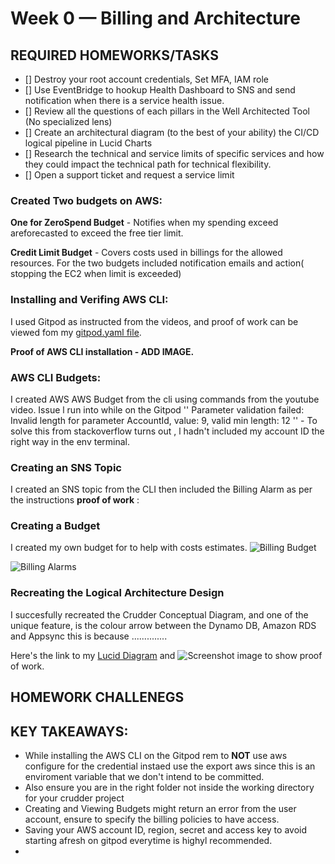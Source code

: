 # Week 0 — Billing and Architecture

## REQUIRED HOMEWORKS/TASKS
- [] Destroy your root account credentials, Set MFA, IAM role
- [] Use EventBridge to hookup Health Dashboard to SNS and send notification when there is a service health issue.
- [] Review all the questions of each pillars in the Well Architected Tool (No specialized lens)
- [] Create an architectural diagram (to the best of your ability) the CI/CD logical pipeline in Lucid Charts
- [] Research the technical and service limits of specific services and how they could impact the technical path for technical flexibility. 
- [] Open a support ticket and request a service limit


 ### Created Two budgets on AWS:
__One for ZeroSpend Budget__ - Notifies when my spending exceed areforecasted to exceed the free tier limit.

__Credit Limit Budget__ - Covers costs used in billings for the allowed resources.
For the two budgets included notification emails and action( stopping the EC2 when limit is exceeded)

### Installing and Verifing AWS CLI:
I used Gitpod as instructed from the videos, and proof of work can be viewed fom my [gitpod.yaml file]().

**Proof of AWS CLI installation - ADD IMAGE.**

### AWS CLI Budgets:
I created AWS AWS Budget from the cli using commands from the youtube video.
Issue l run into while on the Gitpod
'' Parameter validation failed:
Invalid length for parameter AccountId, value: 9, valid min length: 12 '' - To solve this from stackoverflow turns out , l hadn't included my account ID the right way in the env terminal.

### Creating an SNS Topic
I created an SNS topic from the CLI then included the Billing Alarm as per the instructions
**proof of work** : 

### Creating a Budget
I created my own budget for to help with costs estimates.
![Billing Budget]()

![Billing Alarms]()

### Recreating the Logical Architecture Design
I succesfully recreated the Crudder Conceptual Diagram, and one of the unique feature, is the colour arrow between the Dynamo DB, Amazon RDS and Appsync this is because ..............

Here's the link to my [Lucid Diagram](![image](https://user-images.githubusercontent.com/62996370/219619577-7e6f945c-864d-46b8-b1b3-c9c6d819279c.png)
) and ![Screenshot image]() to show proof of work.

## HOMEWORK CHALLENEGS


## KEY TAKEAWAYS:
* While installing the AWS CLI on the Gitpod rem to __NOT__ use aws configure for the credential instaed use the export aws since this is an enviroment variable that we don't intend to be committed. 
* Also ensure you are in the right folder not inside the working directory for your crudder project
* Creating and Viewing Budgets might return an error from the user account, ensure to specify the billing policies to have access.
* Saving your AWS account ID, region, secret and access key to avoid starting afresh on gitpod everytime is highyl recommended.
* 
